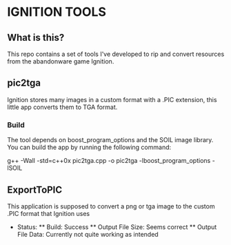 # IGNITION TOOLS

## What is this?

This repo contains a set of tools I've developed to rip and convert resources from the abandonware game Ignition.

## pic2tga

Ignition stores many images in a custom format with a .PIC extension, this little app converts them to TGA format.

### Build

The tool depends on boost_program_options and the SOIL image library. You can build the app by running the following command:

g++ -Wall -std=c++0x pic2tga.cpp -o pic2tga -lboost_program_options -lSOIL

## ExportToPIC

This application is supposed to convert a png or tga image to the custom .PIC format that Ignition uses

* Status:
 ** Build: Success
 ** Output File Size: Seems correct
 ** Output File Data: Currently not quite working as intended
 

